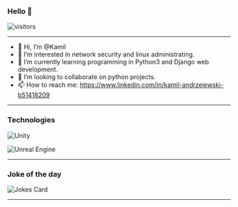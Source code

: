  ### Hello 👋 
![visitors](https://visitor-badge.glitch.me/badge?page_id=gevorez&left_color=green&right_color=red)

------------------------------------------------------------------

- 👋 Hi, I’m @Kamil
- 👀 I’m interested in network security and linux administrating.
- 🌱 I’m currently learning programming in Python3 and Django web development.
- 💞️ I’m looking to collaborate on python projects.
- 📫 How to reach me: https://www.linkedin.com/in/kamil-andrzejewski-b51418209

------------------------------------------------------------------

### Technologies

![Unity](https://img.shields.io/badge/unity-%23000000.svg?style=for-the-badge&logo=unity&logoColor=white) 

![Unreal Engine](https://img.shields.io/badge/unrealengine-%23313131.svg?style=for-the-badge&logo=unrealengine&logoColor=white) 

------------------------------------------------------------------

### Joke of the day

<!-- Markdown -->

![Jokes Card](https://readme-jokes.vercel.app/api?hideBorder&theme=cobalt&qColor=%23944bcc&aColor=%23bbdb51)

------------------------------------------------------------------
